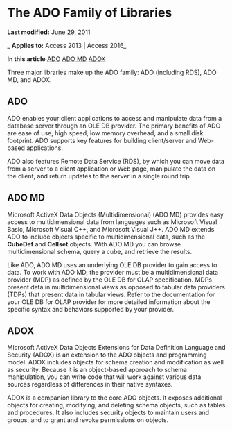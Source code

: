 
# The ADO Family of Libraries

 **Last modified:** June 29, 2011

 _ **Applies to:** Access 2013 | Access 2016_

 **In this article**
[ADO](#sectionSection0)
[ADO MD](#sectionSection1)
[ADOX](#sectionSection2)


Three major libraries make up the ADO family: ADO (including RDS), ADO MD, and ADOX.

## ADO
<a name="sectionSection0"> </a>

ADO enables your client applications to access and manipulate data from a database server through an OLE DB provider. The primary benefits of ADO are ease of use, high speed, low memory overhead, and a small disk footprint. ADO supports key features for building client/server and Web-based applications.

ADO also features Remote Data Service (RDS), by which you can move data from a server to a client application or Web page, manipulate the data on the client, and return updates to the server in a single round trip.


## ADO MD
<a name="sectionSection1"> </a>

Microsoft ActiveX Data Objects (Multidimensional) (ADO MD) provides easy access to multidimensional data from languages such as Microsoft Visual Basic, Microsoft Visual C++, and Microsoft Visual J++. ADO MD extends ADO to include objects specific to multidimensional data, such as the  **CubeDef** and **Cellset** objects. With ADO MD you can browse multidimensional schema, query a cube, and retrieve the results.

Like ADO, ADO MD uses an underlying OLE DB provider to gain access to data. To work with ADO MD, the provider must be a multidimensional data provider (MDP) as defined by the OLE DB for OLAP specification. MDPs present data in multidimensional views as opposed to tabular data providers (TDPs) that present data in tabular views. Refer to the documentation for your OLE DB for OLAP provider for more detailed information about the specific syntax and behaviors supported by your provider.


## ADOX
<a name="sectionSection2"> </a>

Microsoft ActiveX Data Objects Extensions for Data Definition Language and Security (ADOX) is an extension to the ADO objects and programming model. ADOX includes objects for schema creation and modification as well as security. Because it is an object-based approach to schema manipulation, you can write code that will work against various data sources regardless of differences in their native syntaxes.

ADOX is a companion library to the core ADO objects. It exposes additional objects for creating, modifying, and deleting schema objects, such as tables and procedures. It also includes security objects to maintain users and groups, and to grant and revoke permissions on objects.

